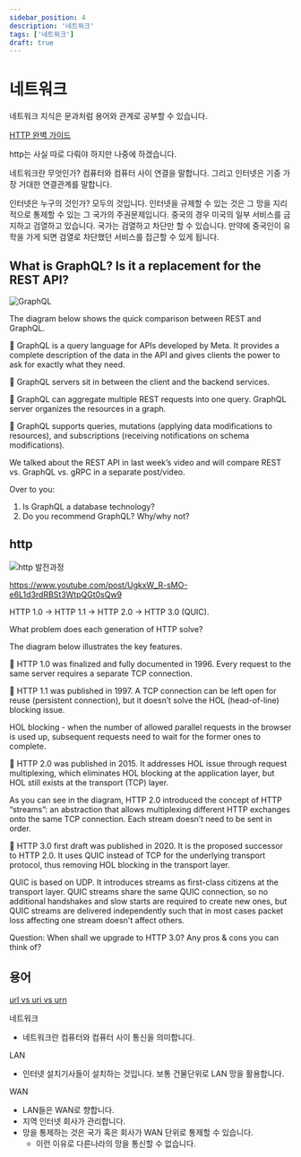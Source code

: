 ```yaml
---
sidebar_position: 4
description: '네트워크'
tags: ['네트워크']
draft: true
---
```


# 네트워크

네트워크 지식은 문과처럼 용어와 관계로 공부할 수 있습니다.

[HTTP 완벽 가이드](https://www.yes24.com/Product/Goods/15381085)

http는 사실 따로 다뤄야 하지만 나중에 하겠습니다.

네트워크란 무엇인가? 컴퓨터와 컴퓨터 사이 연결을 말합니다. 그리고 인터넷은 기중 가장 거대한 연결관계를 말합니다.

인터넷은 누구의 것인가? 모두의 것입니다. 인터넷을 규제할 수 있는 것은 그 망을 지리적으로 통제할 수 있는 그 국가의 주권문제입니다. 중국의 경우 미국의 일부 서비스를 금지하고 검열하고 있습니다. 국가는 검열하고 차단만 할 수 있습니다. 만약에 중국인이 유학을 가게 되면 검열로 차단했던 서비스를 접근할 수 있게 됩니다.

## What is GraphQL? Is it a replacement for the REST API?

![GraphQL](https://yt3.ggpht.com/4I63dVsgVMM-9_-Nl1ae9NrQAce4WvWayKgHchAjRaCwAHBA-YEhYcQYHNkfo4aNDvndZNSH8GP3Mw=s640-nd-v1)

The diagram below shows the quick comparison between REST and GraphQL.

🔹 GraphQL is a query language for APIs developed by Meta. It provides a complete description of the data in the API and gives clients the power to ask for exactly what they need.

🔹 GraphQL servers sit in between the client and the backend services.

🔹 GraphQL can aggregate multiple REST requests into one query. GraphQL server organizes the resources in a graph.

🔹 GraphQL supports queries, mutations (applying data modifications to resources), and subscriptions (receiving notifications on schema modifications).

We talked about the REST API in last week’s video and will compare REST vs. GraphQL vs. gRPC in a separate post/video.

Over to you:

1. Is GraphQL a database technology?
2. Do you recommend GraphQL? Why/why not?

## http

![http 발전과정](https://yt3.ggpht.com/sQTOjYNG3-waBGcZT5kN64-jbxQfiHxnGDv3-gv89CBVUIQeLs8f0jFEkw3TBOmbDW3fZL7hCld7HEc=s1600-nd-v1)

https://www.youtube.com/post/UgkxW_R-sMO-e6L1d3rdRBSt3WtpQGt0sQw9

HTTP 1.0 -> HTTP 1.1 -> HTTP 2.0 -> HTTP 3.0 (QUIC).

What problem does each generation of HTTP solve?

The diagram below illustrates the key features.

🔹 HTTP 1.0 was finalized and fully documented in 1996. Every request to the same server requires a separate TCP connection.

🔹 HTTP 1.1 was published in 1997. A TCP connection can be left open for reuse (persistent connection), but it doesn’t solve the HOL (head-of-line) blocking issue.

HOL blocking - when the number of allowed parallel requests in the browser is used up, subsequent requests need to wait for the former ones to complete.

🔹 HTTP 2.0 was published in 2015. It addresses HOL issue through request multiplexing, which eliminates HOL blocking at the application layer, but HOL still exists at the transport (TCP) layer.

As you can see in the diagram, HTTP 2.0 introduced the concept of HTTP “streams”: an abstraction that allows multiplexing different HTTP exchanges onto the same TCP connection. Each stream doesn’t need to be sent in order.

🔹 HTTP 3.0 first draft was published in 2020. It is the proposed successor to HTTP 2.0. It uses QUIC instead of TCP for the underlying transport protocol, thus removing HOL blocking in the transport layer.

QUIC is based on UDP. It introduces streams as first-class citizens at the transport layer. QUIC streams share the same QUIC connection, so no additional handshakes and slow starts are required to create new ones, but QUIC streams are delivered independently such that in most cases packet loss affecting one stream doesn't affect others.

Question: When shall we upgrade to HTTP 3.0? Any pros & cons you can think of?

## 용어

[url vs uri vs urn](https//www.youtube.com/post/UgkxFWdiySGxN41hpohPYQsBXHjcX0dhfMx0)

네트워크

- 네트워크란 컴퓨터와 컴퓨터 사이 통신을 의미합니다.

LAN

- 인터넷 설치기사들이 설치하는 것입니다. 보통 건물단위로 LAN 망을 활용합니다.

WAN

- LAN들은 WAN로 향합니다.
- 지역 인터넷 회사가 관리합니다.
- 망을 통제하는 것은 국가 혹은 회사가 WAN 단위로 통제할 수 있습니다.
  - 이런 이유로 다른나라의 망을 통신할 수 없습니다.
